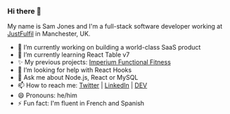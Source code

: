 ### Hi there 👋

My name is Sam Jones and I'm a full-stack software developer working at [JustFulfil](https://github.com/justfulfil) in Manchester, UK. 

- 🔭 I’m currently working on building a world-class SaaS product
- 🌱 I’m currently learning React Table v7
- ✨ My previous projects: [Imperium Functional Fitness](https://www.imperiumfunctionalfitness.co.uk)
- 🤔 I’m looking for help with React Hooks
- 💬 Ask me about Node.js, React or MySQL
- 📫 How to reach me: [Twitter](https://www.twitter.com/samueldjones) | [LinkedIn](https://www.linkedin.com/in/samuel-jones-48513525/) | [DEV](https://dev.to/samueldjones)
- 😄 Pronouns: he/him
- ⚡ Fun fact: I'm fluent in French and Spanish
